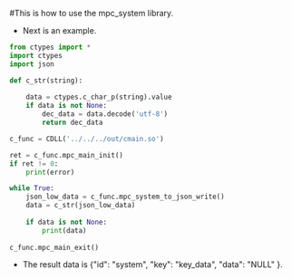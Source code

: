 #This is how to use the mpc_system library.

+ Next is an example.

```python
from ctypes import *
import ctypes
import json

def c_str(string):
    
    data = ctypes.c_char_p(string).value
    if data is not None:
        dec_data = data.decode('utf-8')
        return dec_data 

c_func = CDLL('../../../out/cmain.so')

ret = c_func.mpc_main_init()
if ret != 0: 
    print(error)

while True:
    json_low_data = c_func.mpc_system_to_json_write()
    data = c_str(json_low_data)
    
    if data is not None:
        print(data)
    
c_func.mpc_main_exit()
```
+ The result data is {"id": "system", "key": "key_data", "data": "NULL" }.

